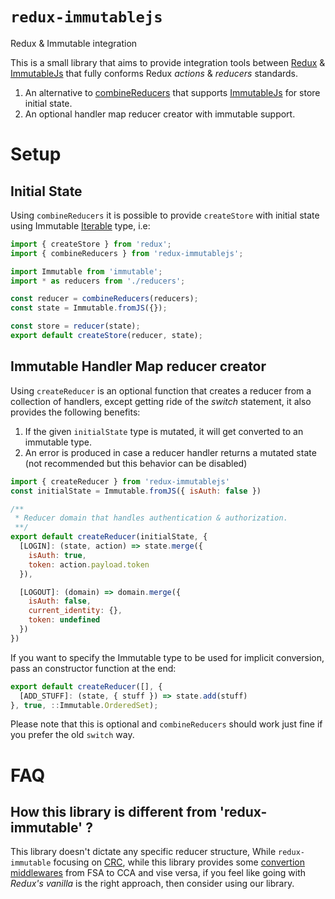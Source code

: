 # `redux-immutablejs`

Redux & Immutable integration

This is a small library that aims to provide integration tools between [Redux](https://github.com/rackt/redux)
& [ImmutableJs](https://facebook.github.io/immutable-js/) that fully conforms Redux _actions_ & _reducers_ standards.

1. An alternative to [combineReducers](http://rackt.github.io/redux/docs/api/combineReducers.html) that supports
[ImmutableJs](https://facebook.github.io/immutable-js/) for store initial state.
1. An optional handler map reducer creator with immutable support.


# Setup

## Initial State

Using `combineReducers` it is possible to provide `createStore` with initial state using Immutable [Iterable](https://facebook.github.io/immutable-js/docs/#/Iterable) type, i.e:

```js
import { createStore } from 'redux';
import { combineReducers } from 'redux-immutablejs';

import Immutable from 'immutable';
import * as reducers from './reducers';

const reducer = combineReducers(reducers);
const state = Immutable.fromJS({});

const store = reducer(state);
export default createStore(reducer, state);
```

## Immutable Handler Map reducer creator

Using `createReducer` is an optional function that creates a reducer from a collection of handlers, except
getting ride of the _switch_ statement, it also provides the following benefits:

1. If the given `initialState` type is mutated, it will get converted to an immutable type.
1. An error is produced in case a reducer handler returns a mutated state (not recommended but this behavior can be disabled)

```js
import { createReducer } from 'redux-immutablejs'
const initialState = Immutable.fromJS({ isAuth: false })

/**
 * Reducer domain that handles authentication & authorization.
 **/
export default createReducer(initialState, {
  [LOGIN]: (state, action) => state.merge({
    isAuth: true,
    token: action.payload.token
  }),

  [LOGOUT]: (domain) => domain.merge({
    isAuth: false,
    current_identity: {},
    token: undefined
  })
})
```

If you want to specify the Immutable type to be used for implicit conversion, pass an constructor function at the end:

```js
export default createReducer([], {
  [ADD_STUFF]: (state, { stuff }) => state.add(stuff)
}, true, ::Immutable.OrderedSet);

```

Please note that this is optional and `combineReducers` should work just fine if you prefer the old `switch` way.


# FAQ

## How this library is different from 'redux-immutable' ?

This library doesn't dictate any specific reducer structure,
While `redux-immutable` focusing on [CRC](https://github.com/gajus/canonical-reducer-composition), while this library
provides some [convertion middlewares](https://github.com/gajus/redux-immutable/issues/3) from FSA to CCA
and vise versa, if you feel like going with _Redux's vanilla_ is the right approach, then consider using our library.
